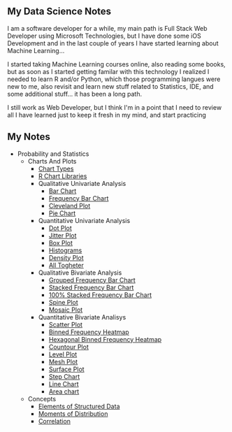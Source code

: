 ## My Data Science Notes

I am a software developer for a while, my main path is Full Stack Web Developer using Microsoft Technologies, but I have done some iOS Development and in the last couple of years I have started learning about Machine Learning...

I started taking Machine Learning courses online, also reading some books, but as soon as I started getting familar with this technology I realized I needed to learn R and/or Python, which those programming langues were new to me, also revisit and learn new stuff related to Statistics, IDE, and some additional stuff... it has been a long path.

I still work as Web Developer, but I think I'm in a point that I need to review all I have learned just to keep it fresh in my mind, and start practicing

## My Notes

* Probability and Statistics
  * Charts And Plots
    * [Chart Types](/pages/statistics/charts/chart_types.md)
    * [R Chart Libraries](/pages/statistics/charts/r_chart_libraries.md)
    * Qualitative Univariate Analysis
      * [Bar Chart](/pages/statistics/charts/bar_chart.md)
      * [Frequency Bar Chart](frequency_bar_chart.md)
      * [Cleveland Plot](cleveland_dot_chart.md)
      * [Pie Chart](pie_chart.md)
    * Quantitative Univariate Analysis
      * [Dot Plot](pages/statistics/charts/dot_plot.md)
      * [Jitter Plot](pages/statistics/charts/jitter_plot.md)
      * [Box Plot](pages/statistics/charts/box_plot.md)
      * [Histograms](/pages/statistics/charts/histograms.md)
      * [Density Plot](pages/statistics/charts/density_plot.md)
      * [All Togheter](pages/statistics/charts/quantitative_univariate_all_in_one.md)
    * Qualitative Bivariate Analysis
      * [Grouped Frequency Bar Chart](pages/statistics/charts/grouped_frequency_bar_chart.md)
      * [Stacked Frequency Bar Chart](pages/statistics/charts/stacked_frequency_bar_chart.md)
      * [100% Stacked Frequency Bar Chart](pages/statistics/charts/100_staked_frequency_bar_chart.md)
      * [Spine Plot](pages/statistics/charts/spined_plot.md)
      * [Mosaic Plot](pages/statistics/charts/mosaic_plot.md)
    * Quantitative Bivariate Analisys
      * [Scatter Plot](pages/statistics/charts/scatter_plot.md)
      * [Binned Frequency Heatmap]()
      * [Hexagonal Binned Frequency Heatmap]()
      * [Countour Plot]()
      * [Level Plot]()
      * [Mesh Plot]()
      * [Surface Plot]()
      * [Step Chart]()
      * [Line Chart]()
      * [Area chart]()
  * Concepts
    * [Elements of Structured Data](/pages/statistics/concepts/elements_of_structured_data.md)
    * [Moments of Distribution](/pages/statistics/concepts/moments_of_distribution.md)
    * [Correlation](/pages/statistics/concepts/correlation.md)

